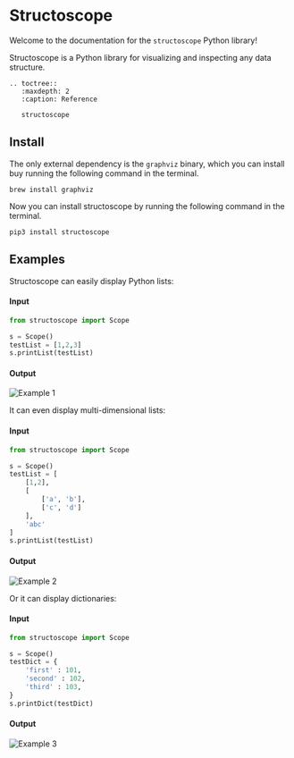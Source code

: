 Structoscope
============

Welcome to the documentation for the `structoscope` Python library!  
  
Structoscope is a Python library for visualizing and inspecting any data structure.

```eval_rst
.. toctree::
   :maxdepth: 2
   :caption: Reference

   structoscope
```

## Install

The only external dependency is the `graphviz` binary, which you can install buy running the following command in the terminal.  

```
brew install graphviz
```

Now you can install structoscope by running the following command in the terminal.

```
pip3 install structoscope
```

## Examples

Structoscope can easily display Python lists:

#### Input
```python
from structoscope import Scope

s = Scope()
testList = [1,2,3]
s.printList(testList)
```

#### Output
![Example 1](https://github.com/matteosandrin/structoscope/raw/master/example_01.png)

It can even display multi-dimensional lists:

#### Input
```python
from structoscope import Scope

s = Scope()
testList = [
    [1,2],
    [
        ['a', 'b'],
        ['c', 'd']
    ],
    'abc'
]
s.printList(testList)
```

#### Output
![Example 2](https://github.com/matteosandrin/structoscope/raw/master/example_02.png)

Or it can display dictionaries:

#### Input
```python
from structoscope import Scope

s = Scope()
testDict = {
    'first' : 101,
    'second' : 102,
    'third' : 103,
}
s.printDict(testDict)
```

#### Output
![Example 3](https://github.com/matteosandrin/structoscope/raw/master/example_03.png)
